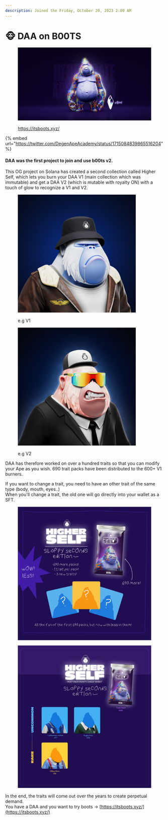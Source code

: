 ```yaml
---
description: Joined the Friday, October 20, 2023 2:00 AM
---
```


# 🐵 DAA on B00TS

<figure><img src="../../.gitbook/assets/image.png" alt=""><figcaption><p><a href="https://itsboots.xyz/">https://itsboots.xyz/</a></p></figcaption></figure>

{% embed url="https://twitter.com/DegenApeAcademy/status/1715084839865516204" %}

#### DAA was the first project to join and use b00ts v2.

This OG project on Solana has created a second collection called Higher Self, which lets you burn your DAA V1 (main collection which was immutable) and get a DAA V2 (which is mutable with royalty ON) with a touch of glow to recognize a V1 and V2.



<div align="left">

<figure><img src="../../.gitbook/assets/image (1).png" alt="" width="375"><figcaption><p>e.g  V1</p></figcaption></figure>

 

<figure><img src="../../.gitbook/assets/image (2).png" alt="" width="375"><figcaption><p>e.g V2</p></figcaption></figure>

</div>

DAA has therefore worked on over a hundred traits so that you can modify your Ape as you wish. 690 trait packs have been distributed to the 600+ V1 burners.

If you want to change a trait, you need to have an other trait of the same type (body, mouth, eyes..)\
When you'll change a trait, the old one will go directly into your wallet as a SFT.

<figure><img src="../../.gitbook/assets/image (4).png" alt=""><figcaption></figcaption></figure>

<figure><img src="../../.gitbook/assets/daa_boots_traits.png" alt="" width="563"><figcaption></figcaption></figure>

In the end, the traits will come out over the years to create perpetual demand.\
You have a DAA and you want to try boots -> [https://itsboots.xyz/](https://itsboots.xyz/)
